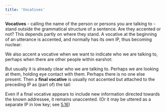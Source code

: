 ```yaml
---
title: 'Vocatives'
---
```


<script>
  import Audio from '$lib/Audio.svelte'
  import AudioWrapper from '$lib/AudioWrapper.svelte'
  import Naudio from '$lib/Naudio.svelte'
</script>

**Vocatives** - calling the name of the person or persons you are talking to - stand outside the grammatical structure of a sentence. Are they accented or not? This depends partly on where they stand. A vocative at the beginning of an utterance is accented, and normally has its own IP, thus becoming nuclear:

<Naudio
  sentence="\Humphrey! | *Love to \see you again. <br>
  Lu\/cille, | *are you going to be a/vailable?"
  nuclei="{['Hum', 'see', 'cille', 'vail']}" 
/>
We also accent a vocative when we want to indicate who we are talking to, perhaps when there are other people within earshot:

<Naudio
  sentence="*Hi, \Peter! <br>
  \Morning, | Mrs /Robinson!"
  nuclei="{['Pet', 'Mor', 'Rob']}" 
/>
But usually it is already clear who we are talking to. Perhaps we are looking at them, holding eye contact with them. Perhaps there is no one else present. Then a **final vocative** is usually not accented but attached to the preceding IP as (part of) the tail:

<AudioWrapper>
<Audio 
  sentence="*Nice to \see you again, Humphrey." 
  nuclei="{['see']}" 
  url="3-21" 
  start=2
  end=5
/>
<Audio 
  sentence="/Chocolate, anyone?" 
  nuclei="{['Choc']}" 
  url="3-21" 
  start=6
  end=7
/>
</AudioWrapper>

<Naudio
  sentence="*Are you going to be a/vailable, Lucille? <br>
  \Hi, Peter! <br>
  \Morning, Mrs Robinson. <br>
  \Yes, dear. | I'll do it *right a\way, dear. <br>
  *Here's my \essay, Dr Smith."
  nuclei="{['vail', 'Hi', 'Morn', 'Yes', 'es', 'way']}" 
/>
Even if a final vocative appears to include new information directed towards the known addressee, it remains unaccented. (Or it may be uttered as a separate IP in low key; see [5.16](/chapter5/5.16))

<Naudio
  sentence="I 'love you, my little dimpled one. <br>
  You've 'missed it, you fool. <br>
  'Stop, you blithering idiot!"
  nuclei="{['love', 'missed', 'Stop']}" 
/>
